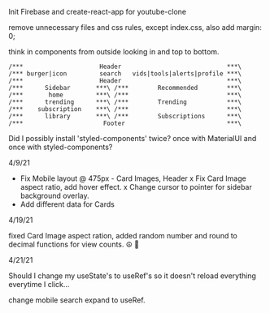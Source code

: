 Init Firebase and create-react-app for youtube-clone

remove unnecessary files and css rules, except index.css, also add margin: 0;

think in components from outside looking in and top to bottom.

<!--                         Container                          -->

    /***                     Header                             ***\
    /*** burger|icon         search   vids|tools|alerts|profile ***\
    /***                     Header                             ***\
    /***      Sidebar       ***\ /***        Recommended        ***\
    /***       home         ***\ /***                           ***\
    /***      trending      ***\ /***        Trending           ***\
    /***    subscription    ***\ /***                           ***\
    /***      library       ***\ /***        Subscriptions      ***\
    /***                      Footer                            ***\

Did I possibly install 'styled-components' twice? once with MaterialUI and once with styled-components?

4/9/21

- Fix Mobile layout @ 475px - Card Images, Header
  x Fix Card Image aspect ratio, add hover effect.
  x Change cursor to pointer for sidebar background overlay.
- Add different data for Cards

4/19/21

fixed Card Image aspect ration, added random number and round to decimal functions for view counts.
☮ 💯

4/21/21

Should I change my useState's to useRef's so it doesn't reload everything everytime I click...

change mobile search expand to useRef.
